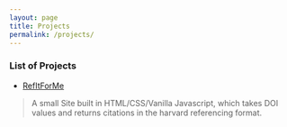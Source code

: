 ```yaml
---
layout: page
title: Projects
permalink: /projects/
---
```


### List of Projects
- [RefItForMe](http://enally.github.io/refitforme/)
  
> A small Site built in HTML/CSS/Vanilla Javascript, which takes DOI values and returns citations in the harvard referencing format.
